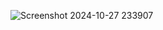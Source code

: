 ![Screenshot 2024-10-27 233907](https://github.com/user-attachments/assets/8ba25455-03ad-4b2f-a3f4-d9551e0f018f)

